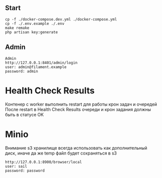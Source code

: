 ## Start

```shell
cp -f ./docker-compose.dev.yml ./docker-compose.yml
cp -f ./.env.example ./.env
make remake
php artisan key:generate
```

## Admin

```
Admin
http://127.0.0.1:8401/admin/login
user: admin@filament.example
password: admin

```

# Health Check Results

Контенер с worker выполнить restart для работы крон задач и очередей
После restart в Health Check Results очереди и крон задания должны быть в статусе OK

# Minio

Внимание s3 хранилище всегда использовать как дополнительный диск, иначе да же temp файл будет сохраняться в s3

```
http://127.0.0.1:8900/browser/local
user: sail
password: password
```
